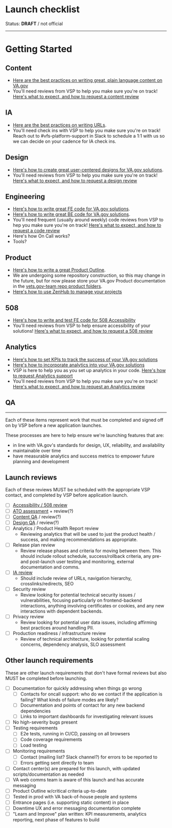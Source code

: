 # Launch checklist

Status: **DRAFT** / not official

---

# Getting Started

## Content
- [Here are the best practices on writing great, plain language content on VA.gov](https://design.va.gov/content-style-guide/)
- You'll need reviews from VSP to help you make sure you're on track! [Here's what to expect, and how to request a content review](https://github.com/department-of-veterans-affairs/va.gov-team/blob/master/Practice%20Areas/Content/content-review-process.md)

## IA
- [Here are the best practices on writing URLs](https://github.com/department-of-veterans-affairs/vets.gov-team/blob/master/Practice%20Areas/Information%20Architecture/URL%20Creation%20Process%20and%20Guidelines.md).
- You'll need check ins with VSP to help you make sure you're on track! Reach out to #vfs-platform-support in Slack to schedule a 1:1 with us so we can decide on your cadence for IA check ins.

## Design
- [Here's how to create great user-centered designs for VA.gov solutions](https://design.va.gov/documentation/designers).
- You'll need reviews from VSP to help you make sure you're on track! [Here's what to expect, and how to request a design review](https://github.com/department-of-veterans-affairs/va.gov-vfs-teams/blob/master/Request-Reviews/request-design-qa.md)

## Engineering
- [Here's how to write great FE code for VA.gov solutions](https://department-of-veterans-affairs.github.io/veteran-facing-services-tools/).
- [Here's how to write great BE code for VA.gov solutions](/).
- You'll need frequent (usually around weekly) code reviews from VSP to hep you make sure you're on track! [Here's what to expect, and how to request a code review](https://github.com/department-of-veterans-affairs/va.gov-team/blob/master/Practice%20Areas/Engineering/code_review_guidelines.md)
- Here's how On Call works?
- Tools?

## Product
- [Here's how to write a great Product Outline](https://github.com/department-of-veterans-affairs/vets.gov-team/blob/master/Practice%20Areas/Product/ProductOutline.md).
- We are undergoing some repository construction, so this may change in the future, but for now please store your VA.gov Product documentation in the [vets.gov-team repo product folders](https://github.com/department-of-veterans-affairs/vets.gov-team/tree/master/Products).
- [Here's how to use ZenHub to manage your projects](/)


## 508
- [Here's how to write and test FE code for 508 Accessibility](https://github.com/department-of-veterans-affairs/va.gov-vfs-teams/blob/master/Onboarding/508-accessibility-best-practices.md)
- You'll need reviews from VSP to help ensure accessibility of your solutions! [Here's what to expect, and how to request a 508 review](/)

## Analytics
- [Here's how to set KPIs to track the success of your VA.gov solutions](/)
- [Here's how to incorporate analytics into your VA.gov solutions](/)
- VSP is here to help you as you set up analytics in your code. [Here's how to request Analytics support](/)
- You'll need reviews from VSP to help you make sure you're on track! [Here's what to expect, and how to request an Analytics review](/)

## QA

---

Each of these items represent work that must be completed and signed off on by VSP before a new application launches.

These processes are here to help ensure we're launching features that are:
* in line with VA.gov's standards for design, UX, reliability, and availability
* maintainable over time
* have measurable analytics and success metrics to empower future planning and development

## Launch reviews

Each of these reviews MUST be scheduled with the appropriate VSP contact, and completed by VSP before application launch.

- [ ]   [Accessibility / 508 review](https://github.com/department-of-veterans-affairs/va.gov-vfs-teams/blob/master/Request-Reviews/request-508-review.md)
- [ ]   [ATO assessment](https://github.com/department-of-veterans-affairs/va.gov-vfs-teams/blob/master/Request-Reviews/request-ato-reviews.md) + review(?)
- [ ]   [Content QA](https://github.com/department-of-veterans-affairs/va.gov-vfs-teams/blob/master/Request-Reviews/request-content-qa.md) / review(?)
- [ ]   [Design QA](https://github.com/department-of-veterans-affairs/va.gov-vfs-teams/blob/master/Request-Reviews/request-design-qa.md) / review(?)
- [ ]   Analytics / Product Health Report review
    *   Reviewing analytics that will be used to just the product health / success, and making recommendations as appropriate.
- [ ]   Release plan review
    *   Review release phases and criteria for moving between them. This should include rollout schedule, success/rollback criteria, any pre- and post-launch user testing and monitoring, external documentation and comms.
- [ ]   [IA review](https://github.com/department-of-veterans-affairs/va.gov-vfs-teams/blob/master/Request-Reviews/request-ia-review.md)
    *   Should include review of URLs, navigation hierarchy, crosslinks/redirects, SEO
- [ ]   Security review
    *   Review looking for potential technical security issues / vulnerabilities, focusing particularly on frontend-backend interactions, anything involving certificates or cookies, and any new interactions with dependent backends.
- [ ]   Privacy review
    *   Review looking for potential user data issues, including affirming best practices around handling PII.
- [ ]   Production readiness / infrastructure review
    *   Review of technical architecture, looking for potential scaling concerns, dependency analysis, SLO assessment
    
## Other launch requirements

These are other launch requirements that don't have formal reviews but also MUST be completed before launching.

- [ ]   Documentation for quickly addressing when things go wrong
    - [ ]   Contacts for oncall support: who do we contact if the application is failing? What kinds of failure modes are likely?
    - [ ]   Documentation and points of contact for any new backend dependencies
    - [ ]   Links to important dashboards for investigating relevant issues
- [ ]   No high-severity bugs present
- [ ]   Testing requirements
    - [ ]   E2e tests, running in CI/CD, passing on all browsers
    - [ ]   Code coverage requirements
    - [ ]   Load testing
- [ ]   Monitoring requirements
    - [ ]   Contact (mailing list? Slack channel?) for errors to be reported to
    - [ ]   Errors getting sent directly to team
- [ ]   Contact center(s) are prepared for this launch, with updated scripts/documentation as needed
- [ ]   VA web comms team is aware of this launch and has accurate messaging
- [ ]   Product Outline w/critical criteria up-to-date
- [ ]   Tested in prod with VA back-of-house people and systems
- [ ]   Entrance pages (i.e. supporting static content) in place
- [ ]   Downtime UX and error messaging documentation complete
- [ ]   "Learn and Improve" plan written: KPI measurements, analytics reporting, next phase of features to build
